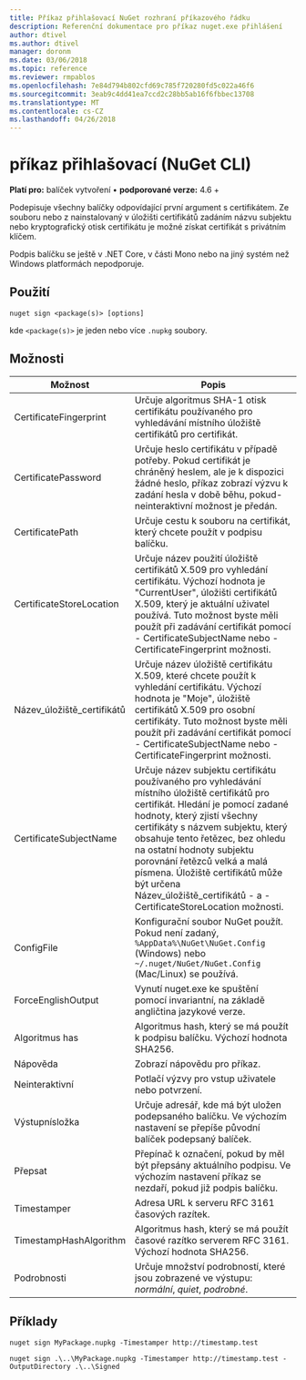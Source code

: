 ```yaml
---
title: Příkaz přihlašovací NuGet rozhraní příkazového řádku
description: Referenční dokumentace pro příkaz nuget.exe přihlášení
author: dtivel
ms.author: dtivel
manager: doronm
ms.date: 03/06/2018
ms.topic: reference
ms.reviewer: rmpablos
ms.openlocfilehash: 7e84d794b802cfd69c785f720280fd5c022a46f6
ms.sourcegitcommit: 3eab9c4dd41ea7ccd2c28bb5ab16f6fbbec13708
ms.translationtype: MT
ms.contentlocale: cs-CZ
ms.lasthandoff: 04/26/2018
---
```

# <a name="sign-command-nuget-cli"></a>příkaz přihlašovací (NuGet CLI)

**Platí pro:** balíček vytvoření &bullet; **podporované verze:** 4.6 +

Podepisuje všechny balíčky odpovídající první argument s certifikátem. Ze souboru nebo z nainstalovaný v úložišti certifikátů zadáním názvu subjektu nebo kryptografický otisk certifikátu je možné získat certifikát s privátním klíčem.

Podpis balíčku se ještě v .NET Core, v části Mono nebo na jiný systém než Windows platformách nepodporuje.

## <a name="usage"></a>Použití

```cli
nuget sign <package(s)> [options]
```

kde `<package(s)>` je jeden nebo více `.nupkg` soubory.

## <a name="options"></a>Možnosti

| Možnost | Popis |
| --- | --- |
| CertificateFingerprint | Určuje algoritmus SHA-1 otisk certifikátu používaného pro vyhledávání místního úložiště certifikátů pro certifikát. |
| CertificatePassword | Určuje heslo certifikátu v případě potřeby. Pokud certifikát je chráněný heslem, ale je k dispozici žádné heslo, příkaz zobrazí výzvu k zadání hesla v době běhu, pokud-neinteraktivní možnost je předán. |
| CertificatePath | Určuje cestu k souboru na certifikát, který chcete použít v podpisu balíčku. |
| CertificateStoreLocation | Určuje název použití úložiště certifikátů X.509 pro vyhledání certifikátu. Výchozí hodnota je "CurrentUser", úložišti certifikátů X.509, který je aktuální uživatel používá. Tuto možnost byste měli použít při zadávání certifikát pomocí - CertificateSubjectName nebo - CertificateFingerprint možnosti. |
| Název_úložiště_certifikátů | Určuje název úložiště certifikátu X.509, které chcete použít k vyhledání certifikátu. Výchozí hodnota je "Moje", úložiště certifikátů X.509 pro osobní certifikáty. Tuto možnost byste měli použít při zadávání certifikát pomocí - CertificateSubjectName nebo - CertificateFingerprint možnosti. |
| CertificateSubjectName | Určuje název subjektu certifikátu používaného pro vyhledávání místního úložiště certifikátů pro certifikát.  Hledání je pomocí zadané hodnoty, který zjistí všechny certifikáty s názvem subjektu, který obsahuje tento řetězec, bez ohledu na ostatní hodnoty subjektu porovnání řetězců velká a malá písmena.  Úložiště certifikátů může být určena Název_úložiště_certifikátů - a - CertificateStoreLocation možnosti. |
| ConfigFile | Konfigurační soubor NuGet použít. Pokud není zadaný, `%AppData%\NuGet\NuGet.Config` (Windows) nebo `~/.nuget/NuGet/NuGet.Config` (Mac/Linux) se používá.|
| ForceEnglishOutput | Vynutí nuget.exe ke spuštění pomocí invariantní, na základě angličtina jazykové verze. |
| Algoritmus has | Algoritmus hash, který se má použít k podpisu balíčku. Výchozí hodnota SHA256. |
| Nápověda | Zobrazí nápovědu pro příkaz. |
| Neinteraktivní | Potlačí výzvy pro vstup uživatele nebo potvrzení. |
| Výstupnísložka | Určuje adresář, kde má být uložen podepsaného balíčku. Ve výchozím nastavení se přepíše původní balíček podepsaný balíček. |
| Přepsat | Přepínač k označení, pokud by měl být přepsány aktuálního podpisu. Ve výchozím nastavení příkaz se nezdaří, pokud již podpis balíčku. |
| Timestamper | Adresa URL k serveru RFC 3161 časových razítek. |
| TimestampHashAlgorithm | Algoritmus hash, který se má použít časové razítko serverem RFC 3161. Výchozí hodnota SHA256. |
| Podrobnosti | Určuje množství podrobností, které jsou zobrazené ve výstupu: *normální*, *quiet*, *podrobné*. |

## <a name="examples"></a>Příklady

```cli
nuget sign MyPackage.nupkg -Timestamper http://timestamp.test

nuget sign .\..\MyPackage.nupkg -Timestamper http://timestamp.test -OutputDirectory .\..\Signed
```